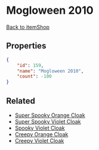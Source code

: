 # Mogloween 2010

<no description available>

[Back to itemShop](../item-shops.md)

## Properties

```json
{
    "id": 159,
    "name": "Mogloween 2010",
    "count": -100
}
```

## Related

- [Super Spooky Orange Cloak](../items/4496-super-spooky-orange-cloak.md)
- [Super Spooky Violet Cloak](../items/4497-super-spooky-violet-cloak.md)
- [Spooky Violet Cloak](../items/4498-spooky-violet-cloak.md)
- [Creepy Orange Cloak](../items/4513-creepy-orange-cloak.md)
- [Creepy Violet Cloak](../items/4514-creepy-violet-cloak.md)

